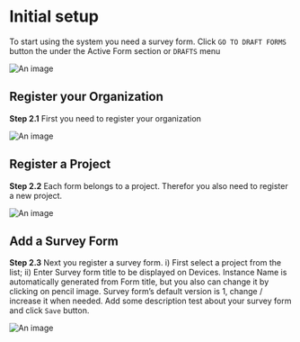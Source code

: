 # Initial setup

To start using the system you need a survey form. Click `GO TO DRAFT FORMS` button the under the Active Form section or `DRAFTS` menu

![An image](/images/s2_0-DraftForm.png)

## Register your Organization

**Step 2.1** First you need to register your organization

![An image](/images/s2_1-RegOrganization.png)

## Register a Project

**Step 2.2** Each form belongs to a project. Therefor you also need to register a new project.

![An image](/images/s2_2-RegProject.png)

## Add a Survey Form

**Step 2.3** Next you register a survey form. i) First select a project from the list; ii) Enter Survey form title to be displayed on Devices. Instance Name is automatically generated from Form title, but you also can change it by clicking on pencil image.  Survey form’s default version is 1, change / increase it when needed. Add some description test about your survey form and click `Save` button.

![An image](/images/s2_3-RegForm.png)
